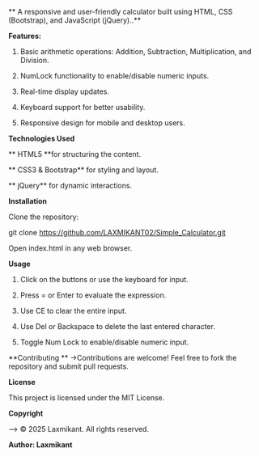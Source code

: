 ** A responsive and user-friendly calculator built using HTML, CSS (Bootstrap), and JavaScript (jQuery)..**

**Features:**

 1. Basic arithmetic operations: Addition, Subtraction, Multiplication, and Division.
  
 2. NumLock functionality to enable/disable numeric inputs.
  
 3. Real-time display updates.
  
 4. Keyboard support for better usability.
  
 5. Responsive design for mobile and desktop users.

**Technologies Used**

   ** HTML5 **for structuring the content.
    
   ** CSS3 & Bootstrap** for styling and layout.
    
   ** jQuery** for dynamic interactions.

**Installation**

Clone the repository:

  git clone https://github.com/LAXMIKANT02/Simple_Calculator.git

  Open index.html in any web browser.

**Usage**

  1. Click on the buttons or use the keyboard for input.
  
  2. Press = or Enter to evaluate the expression.
  
  3. Use CE to clear the entire input.
  
  4. Use Del or Backspace to delete the last entered character.
  
  5. Toggle Num Lock to enable/disable numeric input.

**Contributing
**
->Contributions are welcome! Feel free to fork the repository and submit pull requests.

**License**

This project is licensed under the MIT License.

**Copyright**

--> © 2025 Laxmikant. All rights reserved.

**Author: Laxmikant**

